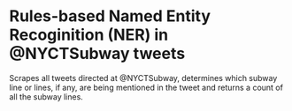 # Rules-based Named Entity Recoginition (NER) in @NYCTSubway tweets

Scrapes all tweets directed at @NYCTSubway, determines which subway line or lines, if any, are being mentioned in the tweet and returns a count of all the subway lines. 
